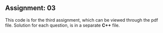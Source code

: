 ## Assignment: 03

This code is for the third assignment, which can be viewed through the pdf file. Solution for each question, is in a separate **C++** file.
